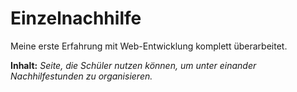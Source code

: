 # Einzelnachhilfe

Meine erste Erfahrung mit Web-Entwicklung komplett überarbeitet.

**Inhalt:**
*Seite, die Schüler nutzen können, um unter einander Nachhilfestunden zu organisieren.*
